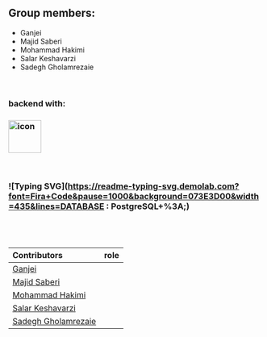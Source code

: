 
<div class="group">
  <h2>Group members:</h2>
  <ul>
    <li>Ganjei</li>
    <li>Majid Saberi</li>
    <li>Mohammad Hakimi</li>
    <li>Salar Keshavarzi</li>
    <li>Sadegh Gholamrezaie</li>
  </ul>
</div>


<br>
<h3>backend with:<h3>

<div style="display: flex; align-items: flex-start;"><img src="https://techstack-generator.vercel.app/django-icon.svg" alt="icon" width="65" height="65" /></div>
  
<br>
<br>



![Typing SVG](https://readme-typing-svg.demolab.com?font=Fira+Code&pause=1000&background=073E3D00&width=435&lines=DATABASE :  PostgreSQL+%3A;)

<!--<h3>DATABASE : <h3>-->
<!--<pre>      postgresql</pre>-->


<br>
<br>
  
| Contributors | role |  
| :---         |     :---:      |
|[Ganjei]()|| 
|[Majid Saberi](https://github.com/saberimajid78)||
|[Mohammad Hakimi]()||
|[Salar Keshavarzi](https://github.com/SalarKesha)||
|[Sadegh Gholamrezaie](https://github.com/sadegh-gholamrezaii)||
